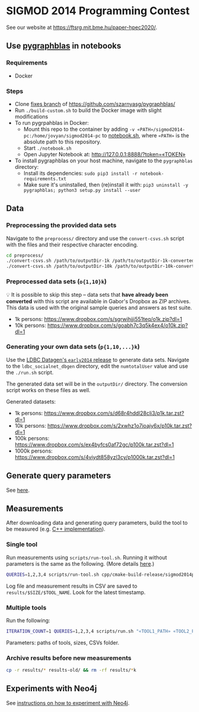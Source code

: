 # SIGMOD 2014 Programming Contest

See our website at <https://ftsrg.mit.bme.hu/paper-hpec2020/>.

## Use [pygraphblas](https://github.com/michelp/pygraphblas) in notebooks

### Requirements
- Docker

### Steps
- Clone [fixes branch](https://github.com/szarnyasg/pygraphblas/tree/fixes) of https://github.com/szarnyasg/pygraphblas/
- Run `./build-custom.sh` to build the Docker image with slight modifications
- To run pygrpahblas in Docker:
    - Mount this repo to the container by adding `-v «PATH»/sigmod2014-pc:/home/jovyan/sigmod2014-pc` to [notebook.sh](https://github.com/szarnyasg/pygraphblas/blob/fixes/notebook.sh), where `«PATH»` is the absolute path to this repository.
    - Start `./notebook.sh`
    - Open Jupyter Notebook at: http://127.0.0.1:8888/?token=«TOKEN»
- To install pygraphblas on your host machine, navigate to the `pygraphblas` directory:
    - Install its dependencies: `sudo pip3 install -r notebook-requirements.txt`
    - Make sure it's uninstalled, then (re)install it with: `pip3 uninstall -y pygraphblas; python3 setup.py install --user`

## Data

### Preprocessing the provided data sets

Navigate to the `preprocess/` directory and use the `convert-csvs.sh` script with the files and their respective character encoding.

```bash
cd preprocess/
./convert-csvs.sh /path/to/outputDir-1k /path/to/outputDir-1k-converted macintosh
./convert-csvs.sh /path/to/outputDir-10k /path/to/outputDir-10k-converted
```

### Preprocessed data sets (`o{1,10}k`)

:bulb: It is possible to skip this step – data sets that **have already been converted** with this script are available in Gabor's Dropbox as ZIP archives.
This data is used with the original sample queries and answers as test suite.

* 1k persons:  <https://www.dropbox.com/s/sgrwihjji551teq/o1k.zip?dl=1>
* 10k persons: <https://www.dropbox.com/s/goabh7c3q5k4ex4/o10k.zip?dl=1>

### Generating your own data sets (`p{1,10,...}k`)

Use the [LDBC Datagen's `early2014` release](https://github.com/ldbc/ldbc_snb_datagen/releases/tag/early2014) to generate data sets. Navigate to the `ldbc_socialnet_dbgen` directory, edit the `numtotalUser` value and use the `./run.sh` script.

The generated data set will be in the `outputDir/` directory. The conversion script works on these files as well.

Generated datasets:

* 1k persons:    <https://www.dropbox.com/s/d68r4hddl28cli3/p1k.tar.zst?dl=1>
* 10k persons:   <https://www.dropbox.com/s/2xwhz1o7ioajy6x/p10k.tar.zst?dl=1>
* 100k persons:  <https://www.dropbox.com/s/ex4byfcs0af72gc/p100k.tar.zst?dl=1>
* 1000k persons: <https://www.dropbox.com/s/4viydt858yzl3cy/p1000k.tar.zst?dl=1>

## Generate query parameters

See [here](cpp/README.md#generate-new-query-parameters).

## Measurements

After downloading data and generating query parameters, build the tool to be measured (e.g. [C++ implementation](cpp/README.md)).

### Single tool
Run measurements using `scripts/run-tool.sh`. Running it without parameters is the same as the following. (More details [here](scripts/run-tool.sh).)

```bash
QUERIES=1,2,3,4 scripts/run-tool.sh cpp/cmake-build-release/sigmod2014pc_cpp o1k csvs
```

Log file and measurement results in CSV are saved to `results/$SIZE/$TOOL_NAME`. Look for the latest timestamp.

### Multiple tools

Run the following:

```bash
ITERATION_COUNT=1 QUERIES=1,2,3,4 scripts/run.sh "«TOOL1_PATH» «TOOL2_PATH»..." 1,10,100,1000 csvs
```

Parameters: paths of tools, sizes, CSVs folder.

### Archive results before new measurements

```bash
cp -r results/* results-old/ && rm -rf results/*k
```

## Experiments with Neo4j

See [instructions on how to experiment with Neo4j](neo4j.md).
